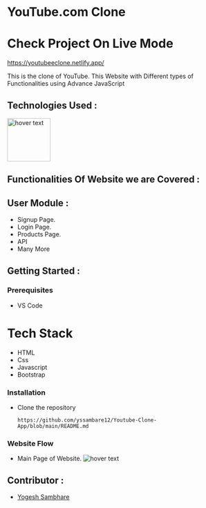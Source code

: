 
# YouTube.com Clone

# Check Project On Live Mode 
https://youtubeeclone.netlify.app/

This is the clone of YouTube. This Website with Different types of Functionalities using Advance JavaScript

## Technologies Used :
<img src="https://p92.com/binaries/content/gallery/p92website/technologies/htmlcssjs-details.png"  title="hover text" height="100px">



## Functionalities Of Website we are Covered :
## User Module :
* Signup Page.
* Login Page.
* Products Page.
* API 
* Many More


## Getting Started :


### Prerequisites 
* VS Code

# Tech Stack
* HTML
* Css
* Javascript
* Bootstrap

### Installation 
* Clone the repository
    ``` 
    https://github.com/yssambare12/Youtube-Clone-App/blob/main/README.md
    ```
### Website Flow
* Main Page of Website.
  <img src="https://miro.medium.com/max/1925/1*G6NCdmbmUmCAnO4UJ4m6oQ.png" title="hover text">

## Contributor :
* [Yogesh Sambhare](https://github.com/yssambare12)

